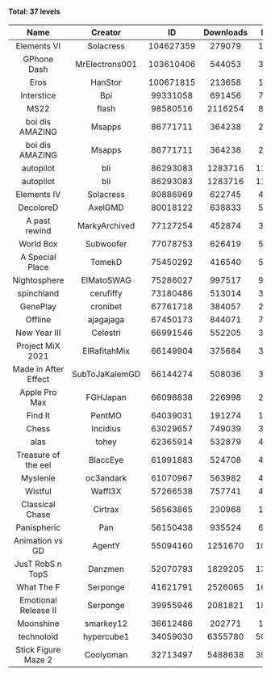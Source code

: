 #### Total: 37 levels

| Name | Creator | ID | Downloads | Likes |
|:---:|:---:|:---:|:---:|:---:|
| Elements VI | Solacress | 104627359 | 279079 | 18096
| GPhone Dash | MrElectrons001 | 103610406 | 544053 | 33811
| Eros | HanStor | 100671815 | 213658 | 17083
| Interstice | Bpi | 99331058 | 691456 | 72067
| MS22 | flash | 98580516 | 2116254 | 88247
| boi dis AMAZING | Msapps | 86771711 | 364238 | 25384
| boi dis AMAZING | Msapps | 86771711 | 364238 | 25384
| autopilot | bli | 86293083 | 1283716 | 110176
| autopilot | bli | 86293083 | 1283716 | 110176
| Elements IV | Solacress | 80886969 | 622745 | 43357
| DecoloreD | AxelGMD | 80018122 | 638833 | 53629
| A past rewind | MarkyArchived | 77127254 | 452874 | 30193
| World Box | Subwoofer | 77078753 | 626419 | 57646
| A Special Place | TomekD | 75450292 | 416540 | 59788
| Nightosphere | ElMatoSWAG | 75286027 | 997517 | 94727
| spinchland | cerufiffy | 73180486 | 513014 | 38920
| GenePlay | cronibet | 67761718 | 384057 | 24589
| Offline | ajagajaga | 67450173 | 844071 | 79438
| New Year III | Celestri | 66991546 | 552205 | 35999
| Project MiX 2021 | ElRafitahMix | 66149904 | 375684 | 30862
| Made in After Effect | SubToJaKalemGD | 66144274 | 508036 | 30300
| Apple Pro Max | FGHJapan | 66098838 | 226998 | 21388
| Find It | PentMO | 64039031 | 191274 | 13550
| Chess | Incidius | 63029657 | 749039 | 32680
| alas | tohey | 62365914 | 532879 | 44950
| Treasure of the eel | BlaccEye | 61991883 | 524708 | 49628
| Myslenie | oc3andark | 61070967 | 563982 | 42228
| Wistful | Waffl3X | 57266538 | 757741 | 43221
| Classical Chase | Cirtrax | 56563865 | 230968 | 15671
| Panispheric | Pan | 56150438 | 935524 | 68310
| Animation vs GD | AgentY | 55094160 | 1251670 | 106330
| JusT RobS n TopS | Danzmen | 52070793 | 1829205 | 134536
| What The F | Serponge | 41621791 | 2526065 | 164533
| Emotional Release II | Serponge | 39955946 | 2081821 | 183588
| Moonshine | smarkey12 | 36612486 | 202771 | 10456
| technoloid | hypercube1 | 34059030 | 6355780 | 503193
| Stick Figure Maze 2 | Coolyoman | 32713497 | 5488638 | 396040
